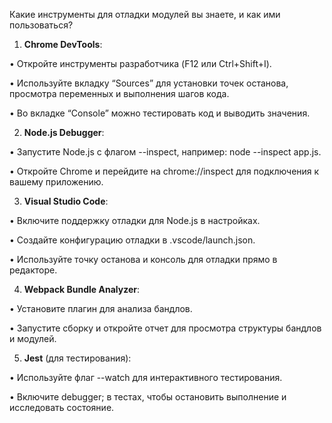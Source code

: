 Какие инструменты для отладки модулей вы знаете, и как ими пользоваться?

1. **Chrome DevTools**:

• Откройте инструменты разработчика (F12 или Ctrl+Shift+I).

• Используйте вкладку “Sources” для установки точек останова, просмотра переменных и выполнения шагов кода.

• Во вкладке “Console” можно тестировать код и выводить значения.

2. **Node.js Debugger**:

• Запустите Node.js с флагом --inspect, например: node --inspect app.js.

• Откройте Chrome и перейдите на chrome://inspect для подключения к вашему приложению.

3. **Visual Studio Code**:

• Включите поддержку отладки для Node.js в настройках.

• Создайте конфигурацию отладки в .vscode/launch.json.

• Используйте точку останова и консоль для отладки прямо в редакторе.

4. **Webpack Bundle Analyzer**:

• Установите плагин для анализа бандлов.

• Запустите сборку и откройте отчет для просмотра структуры бандлов и модулей.

5. **Jest** (для тестирования):

• Используйте флаг --watch для интерактивного тестирования.

• Включите debugger; в тестах, чтобы остановить выполнение и исследовать состояние.
